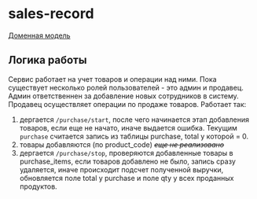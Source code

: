 # sales-record

[Доменная модель](https://miro.com/app/board/uXjVNRh7DPk=/?share_link_id=991775473069)

## Логика работы

Сервис работает на учет товаров и операции над ними. Пока существует несколько ролей
пользователей - это админ и продавец. Админ ответственнен за добавление новых сотрудников в систему.
Продавец осуществляет операции по продаже товаров. Работает так:
1. дергается `/purchase/start`, после чего начинается этап добавления товаров, если еще не начато, иначе выдается ошибка.
Текущим `purchase` считается запись из таблицы purchase, total у которой = 0.
2. товары добавляются (по product_code) ~~_еще не реализовано_~~
3. дергается `/purchase/stop`, проверяются добавленные товары в purchase_items,
если товаров добавлено не было, запись сразу удаляется, иначе происходит подсчет полученной выручки, обновляется поле
total у purchase и поле qty у всех проданных продуктов.
